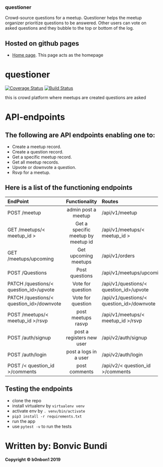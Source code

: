 ### questioner
Crowd-source questions for a meetup. Questioner helps the meetup organizer prioritize
questions to be answered. Other users can vote on asked questions and they bubble to the top
or bottom of the log.

## Hosted on github pages
* [Home page](https://b0nbon1.github.io/questioner/UI/templates/index). This page acts as the homepage

# questioner

[![Coverage Status](https://coveralls.io/repos/github/b0nbon1/questioner/badge.svg?branch=develop)](https://coveralls.io/github/b0nbon1/questioner?branch=develop)  [![Build Status](https://travis-ci.org/b0nbon1/questioner.svg?branch=develop)](https://travis-ci.org/b0nbon1/questioner)

this is crowd platform where meetups are created questions are asked


# API-endpoints


## The following are API endpoints enabling one to: 
* Create a meetup record.
* Create a question record.
* Get a specific meetup record.
* Get all meetup records.
* Upvote or downvote a question.
* Rsvp for a meetup.
## Here is a list of the functioning endpoints

| EndPoint                | Functionality        | Routes            |
| :---                    |     :---:            | :---              |
| POST /meetup            | admin post a meetup       | /api/v1/meetup    |
| GET /meetups/< meetup_id >   | Get a specific meetup by meetup id| /api/v1/meetups/< meetup_id > |
| GET /meetups/upcoming            | Get upcoming meetups        | /api/v1/orders    |
| POST /Questions            | Post questions          | /api/v1/meetups/upcoming |
| PATCH /questions/< question_id>/upvote             | Vote for question          | /api/v1/questions/< question_id>/upvote  |
| PATCH /questions/< question_id>/downvote   | Vote for question     | /api/v1/questions/< question_id>/downvote  |
| POST /meetups/< meetup_id >/rsvp             | post meetups rasvp          | /api/v1/meetups/< meetup_id >/rsvp|
| POST /auth/signup            | post a registers new user      | /api/v2/auth/signup    |
| POST /auth/login            | post a logs in a user      | /api/v2/auth/login    |
| POST /< question_id >/comments            | post comments     | /api/v2/< question_id >/comments    |

  
## Testing the endpoints

* clone the repo
* install virtualenv by `virtualenv venv`
* activate env by `. venv/bin/activate`
* `pip3 install -r requirements.txt`
* run the app
* use `pytest -v` to run the tests

# Written by: Bonvic Bundi
#### Copyright © b0nbon1 2019 
